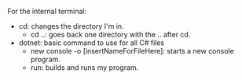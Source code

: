 For the internal terminal:
* cd: changes the directory I'm in.
    * cd ..: goes back one directory with the .. after cd.
* dotnet: basic command to use for all C# files
    * new console -o [insertNameForFileHere]: starts a new console program.
    * run: builds and runs my program.